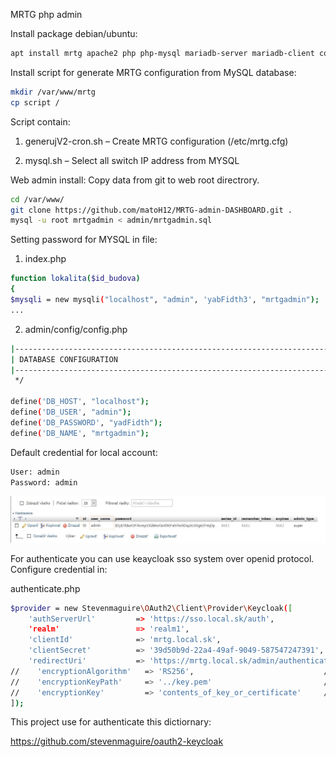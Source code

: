 MRTG php admin

Install package debian/ubuntu:

```sh
apt install mrtg apache2 php php-mysql mariadb-server mariadb-client composser
```


Install script for generate MRTG configuration from MySQL database:
```sh
mkdir /var/www/mrtg
cp script /
```

Script contain:

1. generujV2-cron.sh – Create MRTG configuration (/etc/mrtg.cfg)

2. mysql.sh – Select all switch IP address from MYSQL


Web admin install:
Copy data from git to web root directrory. 

```sh
cd /var/www/
git clone https://github.com/matoH12/MRTG-admin-DASHBOARD.git .
mysql -u root mrtgadmin < admin/mrtgadmin.sql
```


Setting password for MYSQL in file:
1. index.php

```sh
function lokalita($id_budova)
{
$mysqli = new mysqli("localhost", "admin", 'yabFidth3', "mrtgadmin");
...
```

2. admin/config/config.php

```sh
|--------------------------------------------------------------------------
| DATABASE CONFIGURATION
|--------------------------------------------------------------------------
 */

define('DB_HOST', "localhost");
define('DB_USER', "admin");
define('DB_PASSWORD', "yadFidth");
define('DB_NAME', "mrtgadmin");

```

Default credential for local account:
```sh
User: admin
Password: admin
```
![MYSQL config admin account](manual/mrtg-mysql-admin-account.JPG)

For authenticate you can use keaycloak sso system over openid protocol. Configure credential in:

authenticate.php

```sh
$provider = new Stevenmaguire\OAuth2\Client\Provider\Keycloak([
    'authServerUrl'         => 'https://sso.local.sk/auth',
    'realm'                 => 'realm1',
    'clientId'              => 'mrtg.local.sk',
    'clientSecret'          => '39d50b9d-22a4-49af-9049-587547247391',
    'redirectUri'           => 'https://mrtg.local.sk/admin/authenticate.php',
//    'encryptionAlgorithm'   => 'RS256',                             // optional
//    'encryptionKeyPath'     => '../key.pem'                         // optional
//    'encryptionKey'         => 'contents_of_key_or_certificate'     // optional
]);

```

This project use for authenticate this dictiornary:

https://github.com/stevenmaguire/oauth2-keycloak

